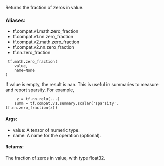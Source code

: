 Returns the fraction of zeros in value.
### Aliases:
- tf.compat.v1.math.zero_fraction
- tf.compat.v1.nn.zero_fraction
- tf.compat.v2.math.zero_fraction
- tf.compat.v2.nn.zero_fraction
- tf.nn.zero_fraction

```
 tf.math.zero_fraction(
    value,
    name=None
)
```
If value is empty, the result is nan.
This is useful in summaries to measure and report sparsity. For example,

```
     z = tf.nn.relu(...)
    summ = tf.compat.v1.summary.scalar('sparsity', tf.nn.zero_fraction(z))
```
#### Args:
- value: A tensor of numeric type.
- name: A name for the operation (optional).
#### Returns:
The fraction of zeros in value, with type float32.
